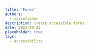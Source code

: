 ```yaml
---
title: 'Forms'
authors:
  - cariefisher
description: Create accessible forms.
date: 2023-09-23
placeholder: true
tags:
  - accessibility
---
```

